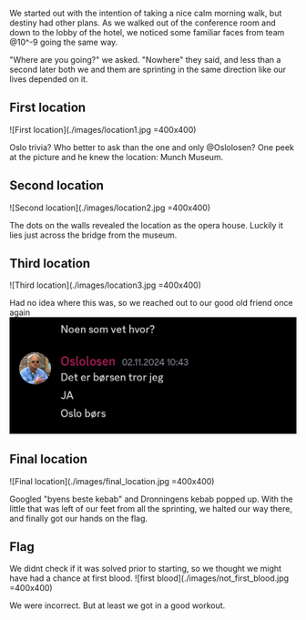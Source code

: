 We started out with the intention of taking a nice calm morning walk, but destiny had other plans. As we walked out of the conference room and down to the lobby of the hotel, we noticed some familiar faces from team @10^-9 going the same way. 

"Where are you going?" we asked. 
"Nowhere" they said, and less than a second later both we and them are sprinting in the same direction like our lives depended on it.

## First location

![First location](./images/location1.jpg =400x400)

Oslo trivia? Who better to ask than the one and only @Oslolosen? One peek at the picture and he knew the location: Munch Museum.

## Second location
![Second location](./images/location2.jpg =400x400)

The dots on the walls revealed the location as the opera house. Luckily it lies just across the bridge from the museum.

## Third location
![Third location](./images/location3.jpg =400x400)

Had no idea where this was, so we reached out to our good old friend once again
![Oslolosen help](./images/Oslolosen.jpg)

## Final location
![Final location](./images/final_location.jpg =400x400)

Googled "byens beste kebab" and Dronningens kebab popped up. With the little that was left of our feet from all the sprinting, we halted our way there, and finally got our hands on the flag.

## Flag
We didnt check if it was solved prior to starting, so we thought we might have had a chance at first blood.
![first blood](./images/not_first_blood.jpg =400x400)

We were incorrect. But at least we got in a good workout.